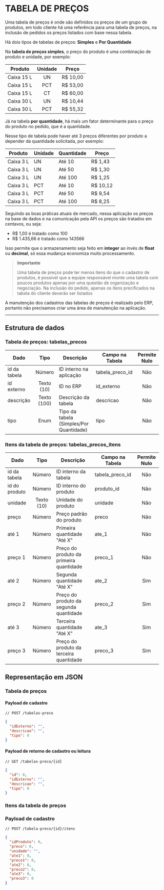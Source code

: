 # TABELA DE PREÇOS

Uma tabela de preços é onde são definidos os preços de um grupo de produtos, em todo cliente há uma referência para uma tabela de preços, na inclusão de pedidos os preços listados com base nessa tabela.

Há dois tipos de tabelas de preços: **Simples** e **Por Quantidade**

Na **tabela de preços simples**, o preço do produto é uma combinação de produto e unidade, por exemplo:

| Produto    | Unidade | Preço    |
| ---------- | :-----: | -------- |
| Caixa 15 L |   UN    | R$ 10,00 |
| Caixa 15 L |   PCT   | R$ 53,00 |
| Caixa 15 L |   CT    | R$ 60,00 |
| Caixa 30 L |   UN    | R$ 10,44 |
| Caixa 30 L |   PCT   | R$ 55,32 |

Já na tabela **por quantidade**, há mais um fator determinante para o preço do produto no pedido, que é a quantidade.

Nesse tipo de tabela pode haver até 3 preços diferentes por produto a depender da quantidade solicitada, por exemplo:

| Produto   | Unidade | Quantidade | Preço    |
| --------- | ------- | ---------- | -------- |
| Caixa 3 L | UN      | Até 10     | R$ 1,43  |
| Caixa 3 L | UN      | Até 50     | R$ 1,30  |
| Caixa 3 L | UN      | Até 100    | R$ 1,25  |
| Caixa 3 L | PCT     | Até 10     | R$ 10,12 |
| Caixa 3 L | PCT     | Até 50     | R$ 9,54  |
| Caixa 3 L | PCT     | Até 100    | R$ 8,25  |

Seguindo as boas práticas atuais de mercado, nessa aplicação os preços na base de dados e na comunicação pela API os preços são tratados em centavos, ou seja:

- R$ 1,00 é tratado como 100
- R$ 1.435,66 é tratado como 143566

Isso permite que o armazenamento seja feito em **integer** ao invés de **float** ou **decimal**, só essa mudança economiza muito processamento.

> **Importante**
>
> Uma tabela de preços pode ter menos itens do que o cadastro de produtos, é possível que a equipe responsável monte uma tabela com poucos produtos apenas por uma questão de organização e negociação.
> Na inclusão do pedido, apenas os itens precificados na tabela do cliente deverão ser listados

A manutenção dos cadastros das tabelas de preços é realizado pelo ERP, portanto não precisamos criar uma área de manutenção na aplicação.

---

## Estrutura de dados

### Tabela de preços: **tabelas_precos**

| Dado         |    Tipo     | Descrição                               | Campo na Tabela | Permite Nulo |
| ------------ | :---------: | --------------------------------------- | --------------- | :----------: |
| id da tabela |   Número    | ID interno na aplicação                 | tabela_preco_id |     Não      |
| id externo   | Texto (10)  | ID no ERP                               | id_externo      |     Não      |
| descrição    | Texto (100) | Descrição da tabela                     | descricao       |     Não      |
| tipo         |    Enum     | Tipo da tabela (Simples/Por Quantidade) | tipo            |     Não      |

### Itens da tabela de preços: **tabelas_precos_itens**

| Dado          |    Tipo    | Descrição                               | Campo na Tabela | Permite Nulo |
| ------------- | :--------: | --------------------------------------- | --------------- | :----------: |
| id da tabela  |   Número   | ID interno da tabela                    | tabela_preco_id |     Não      |
| id do produto |   Número   | ID interno do produto                   | produto_id      |     Não      |
| unidade       | Texto (10) | Unidade do produto                      | unidade         |     Não      |
| preço         |   Número   | Preço padrão do produto                 | preco           |     Não      |
| até 1         |   Número   | Primeira quantidade "Até X"             | ate_1           |     Não      |
| preço 1       |   Número   | Preço do produto da primeira quantidade | preco_1         |     Não      |
| até 2         |   Número   | Segunda quantidade "Até X"              | ate_2           |     Sim      |
| preço 2       |   Número   | Preço do produto da segunda quantidade  | preco_2         |     Sim      |
| até 3         |   Número   | Terceira quantidade "Até X"             | ate_3           |     Sim      |
| preço 3       |   Número   | Preço do produto da terceira quantidade | preco_3         |     Sim      |

## Representação em JSON

### Tabela de preços

#### Payload de cadastro

`// POST /tabelas-preco`

```json
{
  "idExterno": "",
  "descricao": "",
  "tipo": 0
}
```

#### Payload de retorno de cadastro ou leitura

`// GET /tabelas-preco/{id}`

```json
{
  "id": 0,
  "idExterno": "",
  "descricao": "",
  "tipo": 0
}
```

### Itens da tabela de preços

### Payload de cadastro

`// POST /tabela-preco/{id}/itens`

```json
{
  "idProduto": 0,
  "preco": 0,
  "unidade": "",
  "ate1": 0,
  "preco1": 0,
  "ate2": 0,
  "preco2": 0,
  "ate3": 0,
  "preco3": 0
}
```
